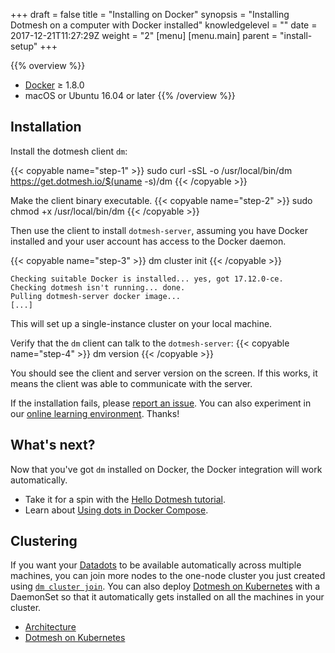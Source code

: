 +++
draft = false
title = "Installing on Docker"
synopsis = "Installing Dotmesh on a computer with Docker installed"
knowledgelevel = ""
date = 2017-12-21T11:27:29Z
weight = "2"
[menu]
  [menu.main]
    parent = "install-setup"
+++

{{% overview %}}
* [Docker](https://docs.docker.com/install/) ≥ 1.8.0
* macOS or Ubuntu 16.04 or later
{{% /overview %}}

## Installation

Install the dotmesh client `dm`:

{{< copyable name="step-1" >}}
sudo curl -sSL -o /usr/local/bin/dm \
    https://get.dotmesh.io/$(uname -s)/dm
{{< /copyable >}}  

Make the client binary executable.
{{< copyable name="step-2" >}}
sudo chmod +x /usr/local/bin/dm
{{< /copyable >}} 

Then use the client to install `dotmesh-server`, assuming you have Docker installed and your user account has access to the Docker daemon.

{{< copyable name="step-3" >}}
dm cluster init
{{< /copyable >}} 

```plain
Checking suitable Docker is installed... yes, got 17.12.0-ce.
Checking dotmesh isn't running... done.
Pulling dotmesh-server docker image...
[...]
```

This will set up a single-instance cluster on your local machine.

Verify that the `dm` client can talk to the `dotmesh-server`:
{{< copyable name="step-4" >}}
dm version
{{< /copyable >}} 

You should see the client and server version on the screen.
If this works, it means the client was able to communicate with the server.

If the installation fails, please [report an issue](https://github.com/dotmesh-io/dotmesh).
You can also experiment in our [online learning environment](/install-setup/katacoda/).
Thanks!

## What's next?

Now that you've got `dm` installed on Docker, the Docker integration will work automatically.

* Take it for a spin with the [Hello Dotmesh tutorial](/tutorials/hello-dotmesh-docker/).
* Learn about [Using dots in Docker Compose](/tasks/docker-compose).

## Clustering

If you want your [Datadots](/concepts/what-is-a-datadot/) to be available automatically across multiple machines, you can join more nodes to the one-node cluster you just created using [`dm cluster join`](/references/cli/#join-a-cluster-dm-cluster-join-use-pool-dir-path-use-pool-name-zfs-pool-discovery-url).
You can also deploy [Dotmesh on Kubernetes](/install-setup/) with a DaemonSet so that it automatically gets installed on all the machines in your cluster.

* [Architecture](/concepts/architecture/)
* [Dotmesh on Kubernetes](/install-setup/)

